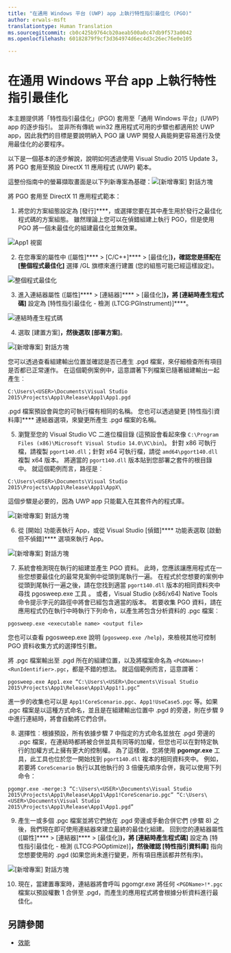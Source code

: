 ```yaml
---
title: "在通用 Windows 平台 (UWP) app 上執行特性指引最佳化 (PGO)"
author: erwals-msft
translationtype: Human Translation
ms.sourcegitcommit: cb0c425b9764cb20aeab500a0c47db9f573a0042
ms.openlocfilehash: 60182879f9cf3d364974d6ec4d3c26ec76e0e105

---
```


# 在通用 Windows 平台 app 上執行特性指引最佳化 
 
本主題提供將「特性指引最佳化」(PGO) 套用至「通用 Windows 平台」(UWP) app 的逐步指引。 並非所有傳統 win32 應用程式可用的步驟也都適用於 UWP app，因此我們的目標是要說明納入 PGO 讓 UWP 開發人員能夠更容易進行及使用最佳化的必要程序。

以下是一個基本的逐步解說，說明如何透過使用 Visual Studio 2015 Update 3，將 PGO 套用至預設 DirectX 11 應用程式 (UWP) 範本。
 
這整份指南中的螢幕擷取畫面是以下列新專案為基礎：![[新增專案] 對話方塊](images/pgo-001.png)

將 PGO 套用至 DirectX 11 應用程式範本：

1. 將您的方案組態設定為 [發行]****，或選擇您要在其中產生用於發行之最佳化程式碼的方案組態。 雖然理論上您可以在偵錯組建上執行 PGO，但是使用 PGO 將一個未最佳化的組建最佳化並無效果。 
 
 ![App1 視窗](images/pgo-002.png)
 
2. 在您專案的屬性中 ([屬性]**** > [C/C++]**** > [最佳化]****)，確認您是搭配在 [整個程式最佳化]**** 選擇 /GL 旗標來進行建置 (您的組態可能已經這樣設定)。

 ![整個程式最佳化](images/pgo-003.png)

3. 進入連結器屬性 ([屬性]**** > [連結器]**** > [最佳化]****)，將 [連結時產生程式碼]**** 設定為 [特性指引最佳化 - 檢測 (LTCG:PGInstrument)]****。
 
 ![連結時產生程式碼](images/pgo-004.png)

4. 選取 [建置方案]****，然後選取 [部署方案]****。 

 ![[新增專案] 對話方塊](images/pgo-005.png)
 
 您可以透過查看組建輸出位置並確認是否已產生 .pgd 檔案，來仔細檢查所有項目是否都已正常運作。 在這個範例案例中，這意謂著下列檔案已隨著組建輸出一起產生︰
 
 `C:\Users\<USER>\Documents\Visual Studio 2015\Projects\App1\Release\App1\App1.pgd`

 .pgd 檔案預設會與您的可執行檔有相同的名稱。 您也可以透過變更 [特性指引資料庫]**** 連結器選項，來變更所產生 .pgd 檔案的名稱。 
 
5. 瀏覽至您的 Visual Studio VC 二進位檔目錄 (這預設會看起來像 `C:\Program Files (x86)\Microsoft Visual Studio 14.0\VC\bin`)。 針對 x86 可執行檔，請複製 `pgort140.dll`；針對 x64 可執行檔，請從 `amd64\pgort140.dll` 複製 x64 版本。 將適當的 `pgort140.dll` 版本貼到您部署之套件的根目錄中。 就這個範例而言，路徑是︰

 `C:\Users\<USER>\Documents\Visual Studio 2015\Projects\App1\Release\App1\AppX\`

 這個步驟是必要的，因為 UWP app 只能載入在其套件內的程式庫。

 ![[新增專案] 對話方塊](images/pgo-006.png)
 
6. 從 [開始] 功能表執行 App，或從 Visual Studio [偵錯]**** 功能表選取 [啟動但不偵錯]**** 選項來執行 App。 

 ![[新增專案] 對話方塊](images/pgo-007.png)
 
7. 系統會檢測現在執行的組建並產生 PGO 資料。 此時，您應該讓應用程式在一些您想要最佳化的最常見案例中從頭到尾執行一遍。 在程式於您想要的案例中從頭到尾執行一遍之後，請在您找到適當 `pgort140.dll` 版本的相同資料夾中尋找 pgosweep.exe 工具 。 或者，Visual Studio (x86/x64) Native Tools 命令提示字元的路徑中將會已經包含適當的版本。 若要收集 PGO 資料，請在應用程式仍在執行中時執行下列命令，以產生將包含分析資料的 .pgc 檔案︰
 
  `pgosweep.exe <executable name> <output file>` 
 
  您也可以查看 pgosweep.exe 說明 (`pgosweep.exe /help`)，來檢視其他可控制 PGO 資料收集方式的選擇性引數。
 
  將 .pgc 檔案輸出至 .pgd 所在的組建位置，以及將檔案命名為 `<PGDName>!<RunIdentifier>.pgc`，都是不錯的想法。 就這個範例而言，這意謂著：
 
  ```
  pgosweep.exe App1.exe “C:\Users\<USER>\Documents\Visual Studio 2015\Projects\App1\Release\App1\App1!1.pgc”
  ```
 
  進一步的收集也可以是 `App1!CoreScenario.pgc`、`App1!UseCase5.pgc` 等。如果 .pgc 檔案是以這種方式命名，並且是在組建輸出位置中 .pgd 的旁邊，則在步驟 9 中進行連結時，將會自動將它們合併。
 
8. 選擇性︰根據預設，所有依據步驟 7 中指定的方式命名並放在 .pgd 旁邊的 .pgc 檔案，在連結時都將被合併並具有同等的加權，但您也可以在對特定執行的加權方式上擁有更大的控制權。 為了這樣做，您將使用 **pgomgr.exe** 工具，此工具也位於您一開始找到 `pgort140.dll` 複本的相同資料夾中。 例如，若要將 `CoreScenario` 執行以其他執行的 3 倍優先順序合併，我可以使用下列命令：
 
 ```
 pgomgr.exe -merge:3 “C:\Users\<USER>\Documents\Visual Studio 2015\Projects\App1\Release\App1\App1!CoreScenario.pgc” “C:\Users\<USER>\Documents\Visual Studio 2015\Projects\App1\Release\App1\App1.pgd”
 ```
 
9. 產生一或多個 .pgc 檔案並將它們放在 .pgd 旁邊或手動合併它們 (步驟 8) 之後，我們現在即可使用連結器來建立最終的最佳化組建。 回到您的連結器屬性 ([屬性]**** > [連結器]**** > [最佳化]****)，將 [連結時產生程式碼]**** 設定為 [特性指引最佳化 - 檢測 (LTCG:PGOptimize)]****，然後確認 [特性指引資料庫]**** 指向您想要使用的 .pgd (如果您尚未進行變更，所有項目應該都井然有序)。

 ![[新增專案] 對話方塊](images/pgo-009.png)
 
10. 現在，當建置專案時，連結器將會呼叫 pgomgr.exe 將任何 `<PGDName>!*.pgc` 檔案以預設權數 1 合併至 .pgd，而產生的應用程式將會根據分析資料進行最佳化。

## 另請參閱
- [效能](performance-and-xaml-ui.md)

 




<!--HONumber=Sep16_HO2-->


